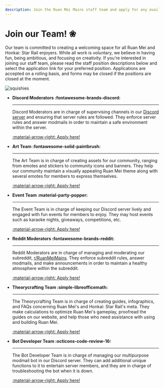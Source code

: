 ```yaml
---
description: Join the Ruan Mei Mains staff team and apply for any available positions!
---
```


# Join our Team! ❀
Our team is committed to creating a welcoming space for all Ruan Mei and Honkai: Star Rail enjoyers. While all work is voluntary, we believe in having fun, being ambitious, and focusing on creativity. If you're interested in joining our staff team, please read the staff position descriptions below and select the application link for your preferred position. Applications are accepted on a rolling basis, and forms may be closed if the positions are closed at the moment.

![squishies](https://media.discordapp.net/attachments/1106786214608109669/1185583887431258172/ruan_mei_squishies1.gif?ex=65902409&is=657daf09&hm=91b4dc9686841cd81c978d257c0fc24bc8c88b3d521abac8116c9952e675f75c&=&width=1165&height=655)
<div class="grid cards" markdown>

-   **Discord Moderators :fontawesome-brands-discord:**

    ---

    Discord Moderators are in charge of supervising channels in our [Discord server](https://discord.gg/ruanmei) and ensuring that server rules are followed. They enforce server rules and answer modmails in order to maintain a safe environment within the server.
    
    <a href="https://docs.google.com/forms/d/e/1FAIpQLSdMalZaE0vaQbTwBOHf0_CfK1T8TPpxm5U0UJ2reYbeRaAb6g/viewform?usp=sf_link" target="_blank">:material-arrow-right: Apply here!</a>
    
-   **Art Team :fontawesome-solid-paintbrush:**

    ---

    The Art Team is in charge of creating assets for our community, ranging from emotes and stickers to community icons and banners. They help our community maintain a visually appealing Ruan Mei theme along with several emotes for members to express themselves.
    
    <a href="https://docs.google.com/forms/d/e/1FAIpQLScgONHsD982olHEzaPL42u_5v5T67ZT34aUWLDBaq8UDO6AJg/viewform?usp=sf_link" target="_blank">:material-arrow-right: Apply here!</a>

-   **Event Team :material-party-popper:**

    ---

    The Event Team is in charge of keeping our Discord server lively and engaged with fun events for members to enjoy. They may host events such as karaoke nights, giveaways, competitions, etc.
    
    <a href="https://docs.google.com/forms/d/e/1FAIpQLSetRKiSoTdVeOlgm-7FMgcvAm86U_NWy1SdMOFjQjQ9SIjjkg/viewform?usp=sf_link" target="_blank">:material-arrow-right: Apply here!</a>
    
-   **Reddit Moderators :fontawesome-brands-reddit:**

    ---

    Reddit Moderators are in charge of managing and moderating our subreddit, [r/RuanMeiMains](https://www.reddit.com/r/RuanMeiMains/). They enforce subreddit rules, answer modmails, and make announcements in order to maintain a healthy atmosphere within the subreddit.
    
    <a href="https://docs.google.com/forms/d/e/1FAIpQLSdk6SJ-KfcuRqNj0AgsucurNw32std5yx5IS7o-rp05czLNmg/viewform?usp=sf_link" target="_blank">:material-arrow-right: Apply here!</a>
    
-   **Theorycrafting Team :simple-libreofficemath:**

    ---

    The Theorycrafting Team is in charge of creating guides, infographics, and FAQs concerning Ruan Mei's and Honkai: Star Rail's meta. They make calculations to optimize Ruan Mei's gameplay, proofread the guides on our website, and help those who need assistance with using and building Ruan Mei.
    
    <a href="https://docs.google.com/forms/d/e/1FAIpQLSfEiflXqcqtEZzaY2Mea7b0apv-PAwmyb8jSwR53f9VmhPAGQ/viewform?usp=sf_link" target="_blank">:material-arrow-right: Apply here!</a>
    
-   **Bot Developer Team :octicons-code-review-16:**

    ---

    The Bot Developer Team is in charge of managing our multipurpose modmail bot in our Discord server. They can add additional unique functions to it to entertain server members, and they are in charge of troubleshooting the bot when it is down.
    
    <a href="https://docs.google.com/forms/d/e/1FAIpQLSf725jYKdn8KH75zdTL805IWhghOqLyNOVAAcVYxt5nf8pRgw/viewform?usp=sf_link" target="_blank">:material-arrow-right: Apply here!</a>
    
</div>
